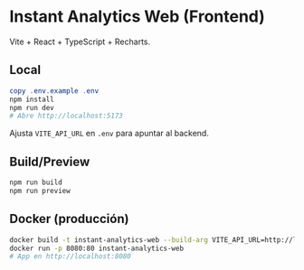 # Instant Analytics Web (Frontend)

Vite + React + TypeScript + Recharts.

## Local
```powershell
copy .env.example .env
npm install
npm run dev
# Abre http://localhost:5173
```
Ajusta `VITE_API_URL` en `.env` para apuntar al backend.

## Build/Preview
```bash
npm run build
npm run preview
```

## Docker (producción)
```bash
docker build -t instant-analytics-web --build-arg VITE_API_URL=http://localhost:8000 .
docker run -p 8080:80 instant-analytics-web
# App en http://localhost:8080
```
